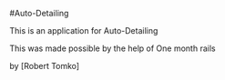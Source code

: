 #Auto-Detailing

This is an application for Auto-Detailing


This was made possible by the help of One month rails


by [Robert Tomko]